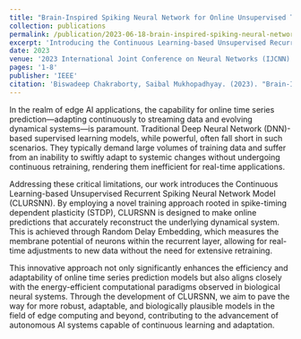 ```yaml
---
title: "Brain-Inspired Spiking Neural Network for Online Unsupervised Time Series Prediction"
collection: publications
permalink: /publication/2023-06-18-brain-inspired-spiking-neural-network
excerpt: 'Introducing the Continuous Learning-based Unsupervised Recurrent Spiking Neural Network Model (CLURSNN), this paper tackles the challenge of energy and data-efficient online time series prediction in evolving dynamical systems, crucial for edge AI applications. Unlike traditional DNN-based models requiring extensive data and continuous retraining, CLURSNN leverages spike-timing dependent plasticity (STDP) for online predictions, adapting to changes in the underlying system efficiently and without the need for retraining.'
date: 2023
venue: '2023 International Joint Conference on Neural Networks (IJCNN)'
pages: '1-8'
publisher: 'IEEE'
citation: 'Biswadeep Chakraborty, Saibal Mukhopadhyay. (2023). "Brain-Inspired Spiking Neural Network for Online Unsupervised Time Series Prediction." 2023 International Joint Conference on Neural Networks (IJCNN), IEEE, pp. 1-8.'
---
```


In the realm of edge AI applications, the capability for online time series prediction—adapting continuously to streaming data and evolving dynamical systems—is paramount. Traditional Deep Neural Network (DNN)-based supervised learning models, while powerful, often fall short in such scenarios. They typically demand large volumes of training data and suffer from an inability to swiftly adapt to systemic changes without undergoing continuous retraining, rendering them inefficient for real-time applications.

Addressing these critical limitations, our work introduces the Continuous Learning-based Unsupervised Recurrent Spiking Neural Network Model (CLURSNN). By employing a novel training approach rooted in spike-timing dependent plasticity (STDP), CLURSNN is designed to make online predictions that accurately reconstruct the underlying dynamical system. This is achieved through Random Delay Embedding, which measures the membrane potential of neurons within the recurrent layer, allowing for real-time adjustments to new data without the need for extensive retraining.

This innovative approach not only significantly enhances the efficiency and adaptability of online time series prediction models but also aligns closely with the energy-efficient computational paradigms observed in biological neural systems. Through the development of CLURSNN, we aim to pave the way for more robust, adaptable, and biologically plausible models in the field of edge computing and beyond, contributing to the advancement of autonomous AI systems capable of continuous learning and adaptation.
